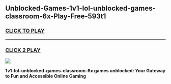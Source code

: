 
## Unblocked-Games-1v1-lol-unblocked-games-classroom-6x-Play-Free-593t1
<h3>
<a href="https://premium76.site?title=1v1-lol-unblocked-games-classroom-6x&ref=22A">CLICK TO PLAY</a></h3>
<hr>

<h3>
<a href="https://premium76.site?title=1v1-lol-unblocked-games-classroom-6x&ref=22A">CLICK 2 PLAY</a>
  
</h3>

<a href="https://premium76.site?title=1v1-lol-unblocked-games-classroom-6x&ref=22A"><img src="https://clearcache.store/games.png"></a>


**1v1-lol-unblocked-games-classroom-6x games unblocked: Your Gateway to Fun and Accessible Online Gaming**

